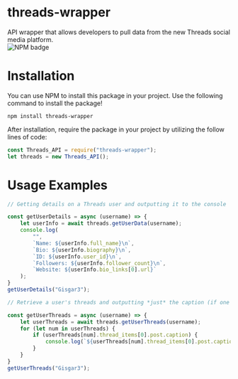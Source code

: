 # threads-wrapper
API wrapper that allows developers to pull data from the new Threads social media platform.  
![NPM badge](https://badgen.net/npm/v/threads-wrapper?color=purple)
# Installation
You can use NPM to install this package in your project. Use the following command to install the package!
```npm
npm install threads-wrapper
```
After installation, require the package in your project by utilizing the follow lines of code:
```javascript
const Threads_API = require("threads-wrapper");
let threads = new Threads_API();
```

# Usage Examples
```javascript
// Getting details on a Threads user and outputting it to the console

const getUserDetails = async (username) => {
    let userInfo = await threads.getUserData(username);
    console.log(
        "",
        `Name: ${userInfo.full_name}\n`,
        `Bio: ${userInfo.biography}\n`,
        `ID: ${userInfo.user_id}\n`,
        `Followers: ${userInfo.follower_count}\n`,
        `Website: ${userInfo.bio_links[0].url}`
    );
}
getUserDetails("Gisgar3");
```
```javascript
// Retrieve a user's threads and outputting *just* the caption (if one exists)

const getUserThreads = async (username) => {
    let userThreads = await threads.getUserThreads(username);
    for (let num in userThreads) {
        if (userThreads[num].thread_items[0].post.caption) {
            console.log(`${userThreads[num].thread_items[0].post.caption.text}\n`);
        }
    }
}
getUserThreads("Gisgar3");
```
